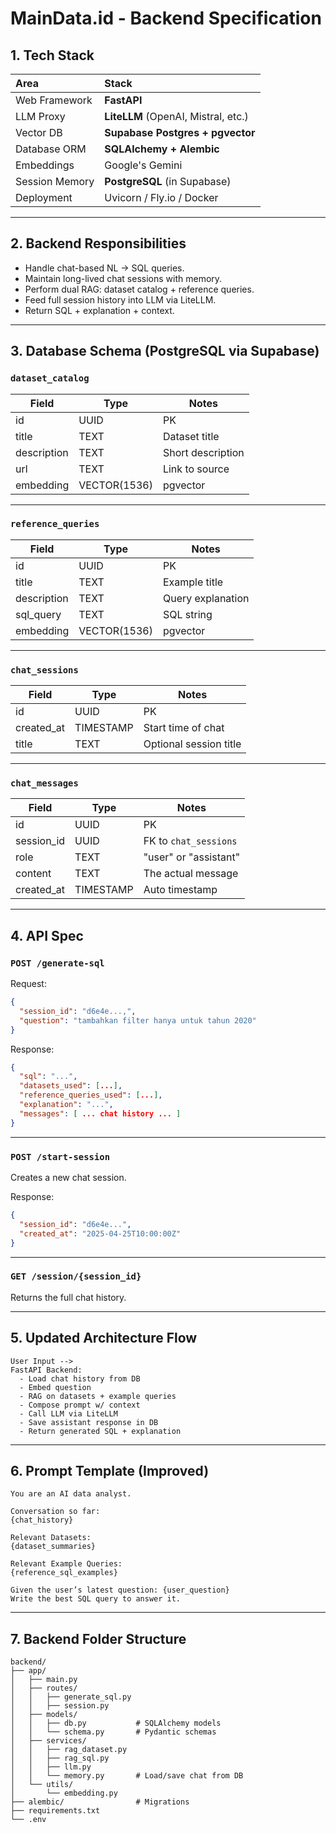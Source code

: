 MainData.id - Backend Specification
===================================

## 1. **Tech Stack**

| Area | Stack |
|:-----|:------|
| Web Framework | **FastAPI** |
| LLM Proxy | **LiteLLM** (OpenAI, Mistral, etc.) |
| Vector DB | **Supabase Postgres + pgvector** |
| Database ORM | **SQLAlchemy + Alembic** |
| Embeddings | Google's Gemini |
| Session Memory | **PostgreSQL** (in Supabase) |
| Deployment | Uvicorn / Fly.io / Docker |

---

## 2. **Backend Responsibilities**

- Handle chat-based NL → SQL queries.
- Maintain long-lived chat sessions with memory.
- Perform dual RAG: dataset catalog + reference queries.
- Feed full session history into LLM via LiteLLM.
- Return SQL + explanation + context.

---

## 3. **Database Schema (PostgreSQL via Supabase)**

### `dataset_catalog`

| Field | Type | Notes |
|-------|------|-------|
| id | UUID | PK |
| title | TEXT | Dataset title |
| description | TEXT | Short description |
| url | TEXT | Link to source |
| embedding | VECTOR(1536) | pgvector |

---

### `reference_queries`

| Field | Type | Notes |
|-------|------|-------|
| id | UUID | PK |
| title | TEXT | Example title |
| description | TEXT | Query explanation |
| sql_query | TEXT | SQL string |
| embedding | VECTOR(1536) | pgvector |

---

### `chat_sessions`

| Field | Type | Notes |
|-------|------|-------|
| id | UUID | PK |
| created_at | TIMESTAMP | Start time of chat |
| title | TEXT | Optional session title |

---

### `chat_messages`

| Field | Type | Notes |
|-------|------|-------|
| id | UUID | PK |
| session_id | UUID | FK to `chat_sessions` |
| role | TEXT | "user" or "assistant" |
| content | TEXT | The actual message |
| created_at | TIMESTAMP | Auto timestamp |

---

## 4. **API Spec**

### `POST /generate-sql`

Request:
```json
{
  "session_id": "d6e4e...,",
  "question": "tambahkan filter hanya untuk tahun 2020"
}
```

Response:
```json
{
  "sql": "...",
  "datasets_used": [...],
  "reference_queries_used": [...],
  "explanation": "...",
  "messages": [ ... chat history ... ]
}
```

---

### `POST /start-session`

Creates a new chat session.

Response:
```json
{
  "session_id": "d6e4e...", 
  "created_at": "2025-04-25T10:00:00Z"
}
```

---

### `GET /session/{session_id}`

Returns the full chat history.

---

## 5. **Updated Architecture Flow**

```
User Input --> 
FastAPI Backend:
  - Load chat history from DB
  - Embed question
  - RAG on datasets + example queries
  - Compose prompt w/ context
  - Call LLM via LiteLLM
  - Save assistant response in DB
  - Return generated SQL + explanation
```

---

## 6. **Prompt Template (Improved)**

```text
You are an AI data analyst.

Conversation so far:
{chat_history}

Relevant Datasets:
{dataset_summaries}

Relevant Example Queries:
{reference_sql_examples}

Given the user’s latest question: {user_question}
Write the best SQL query to answer it.
```

---

## 7. **Backend Folder Structure**

```
backend/
├── app/
│   ├── main.py
│   ├── routes/
│   │   ├── generate_sql.py
│   │   ├── session.py
│   ├── models/
│   │   ├── db.py           # SQLAlchemy models
│   │   └── schema.py       # Pydantic schemas
│   ├── services/
│   │   ├── rag_dataset.py
│   │   ├── rag_sql.py
│   │   ├── llm.py
│   │   └── memory.py       # Load/save chat from DB
│   └── utils/
│       └── embedding.py
├── alembic/                # Migrations
├── requirements.txt
└── .env
```


